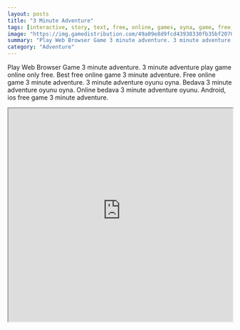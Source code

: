 ```yaml
---
layout: posts
title: "3 Minute Adventure"
tags: [interactive, story, text, free, online, games, oyna, game, free, games, play, play, games]
image: "https://img.gamedistribution.com/49a09e8d9fcd43938330fb35bf207038-512x384.jpeg"
summary: "Play Web Browser Game 3 minute adventure. 3 minute adventure play game online only free. Best free online game 3 minute adventure. Free online game 3 minute adventure. 3 minute adventure oyunu oyna. Bedava 3 minute adventure oyunu oyna. Online bedava 3 minute adventure oyunu. Android, ios free game 3 minute adventure."
category: "Adventure"
---
```


Play Web Browser Game 3 minute adventure. 3 minute adventure play game online only free. Best free online game 3 minute adventure. Free online game 3 minute adventure. 3 minute adventure oyunu oyna. Bedava 3 minute adventure oyunu oyna. Online bedava 3 minute adventure oyunu. Android, ios free game 3 minute adventure.

<iframe width="100%" height="480px;" src="https://html5.gamedistribution.com/49a09e8d9fcd43938330fb35bf207038/"></iframe>